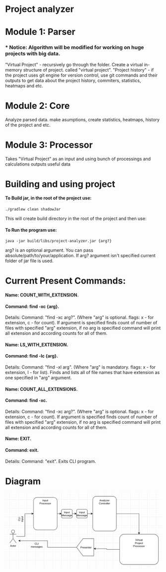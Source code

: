 # Project analyzer

# Module 1: Parser
### * Notice: Algorithm will be modified for working on huge projects with big data.

"Virtual Project" - recursively go through the folder. Create a virtual in-memory structure of project.  called "virtual project".
"Project history" - if the project uses git engine for version control, use git commands and their outputs to get data about the project history, commiters, statistics, heatmaps and etc.

# Module 2: Core

Analyze parsed data. make asumptions, create statistics, heatmaps, history of the project and etc.

# Module 3: Processor

Takes "Virtual Project" as an input and using bunch of processings and calculations outputs useful data


# Building and using project
#### To Build jar, in the root of the project use:
    ./gradlew clean shadowJar
This will create build directory in the root of the project and then use:
#### To Run the program use:
    java -jar build/libs/project-analyzer.jar {arg?}
arg? is an optional argument. You can pass absolute/path/to/your/application. If arg? argument isn't specified current folder of jar file is used.
# Current Present Commands:
#### Name: COUNT_WITH_EXTENSION.
#### Command: find -xc {arg}.
Details:  Command: "find -xc arg?". (Where "arg" is optional. flags: x - for extension, c - for count). If argument is specified finds count of number of files with specified "arg" extension, if no arg is specified command will print all extension and according counts for all of them.

#### Name: LS_WITH_EXTENSION.
#### Command: find -lc {arg}.
Details:  Command: "find -xl arg". (Where "arg" is mandatory. flags: x - for extension, l - for list). Finds and lists all of file names that have extension as one specified in "arg" argument.

#### Name: COUNT_ALL_EXTENSIONS.
#### Command: find -xc.
Details:  Command: "find -xc arg?". (Where "arg" is optional. flags: x - for extension, c - for count). If argument is specified finds count of number of files with specified "arg" extension, if no arg is specified command will print all extension and according counts for all of them.

#### Name: EXIT.
#### Command: exit.
Details:  Command: "exit". Exits CLI program.


# Diagram
![flow diagram](./statics/diagram.png)
